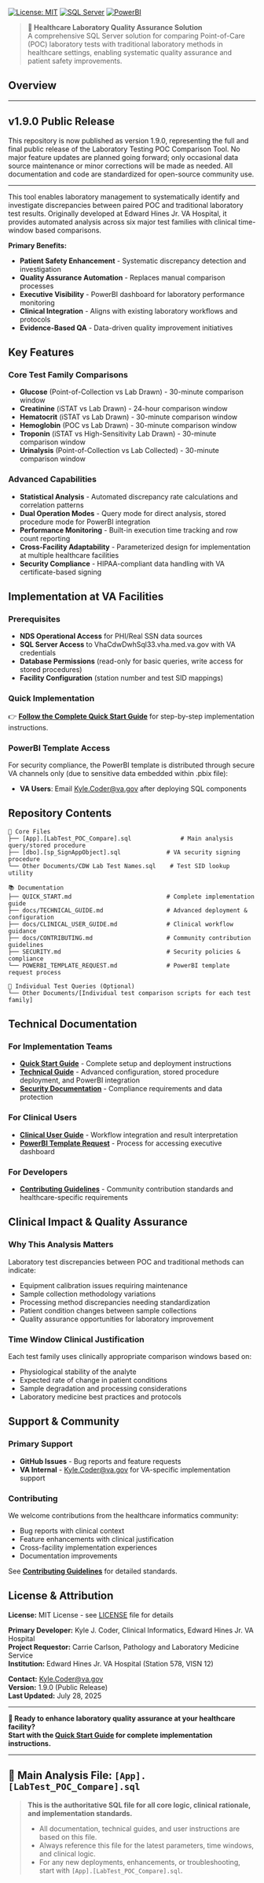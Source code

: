 
[![License: MIT](https://img.shields.io/badge/License-MIT-yellow.svg)](https://opensource.org/licenses/MIT)
[![SQL Server](https://img.shields.io/badge/SQL%20Server-2016+-blue.svg)](https://www.microsoft.com/sql-server)
[![PowerBI](https://img.shields.io/badge/PowerBI-Available%20by%20Request-orange.svg)](mailto:Kyle.Coder@va.gov)

> **🏥 Healthcare Laboratory Quality Assurance Solution**  
> A comprehensive SQL Server solution for comparing Point-of-Care (POC) laboratory tests with traditional laboratory methods in healthcare settings, enabling systematic quality assurance and patient safety improvements.

## Overview

---

## **v1.9.0 Public Release**
This repository is now published as version 1.9.0, representing the full and final public release of the Laboratory Testing POC Comparison Tool. No major feature updates are planned going forward; only occasional data source maintenance or minor corrections will be made as needed. All documentation and code are standardized for open-source community use.

---

This tool enables laboratory management to systematically identify and investigate discrepancies between paired POC and traditional laboratory test results. Originally developed at Edward Hines Jr. VA Hospital, it provides automated analysis across six major test families with clinical time-window based comparisons.

**Primary Benefits:**
- **Patient Safety Enhancement** - Systematic discrepancy detection and investigation
- **Quality Assurance Automation** - Replaces manual comparison processes  
- **Executive Visibility** - PowerBI dashboard for laboratory performance monitoring
- **Clinical Integration** - Aligns with existing laboratory workflows and protocols
- **Evidence-Based QA** - Data-driven quality improvement initiatives

## Key Features

### Core Test Family Comparisons
- **Glucose** (Point-of-Collection vs Lab Drawn) - 30-minute comparison window
- **Creatinine** (iSTAT vs Lab Drawn) - 24-hour comparison window
- **Hematocrit** (iSTAT vs Lab Drawn) - 30-minute comparison window
- **Hemoglobin** (POC vs Lab Drawn) - 30-minute comparison window
- **Troponin** (iSTAT vs High-Sensitivity Lab Drawn) - 30-minute comparison window
- **Urinalysis** (Point-of-Collection vs Lab Collected) - 30-minute comparison window

### Advanced Capabilities
- **Statistical Analysis** - Automated discrepancy rate calculations and correlation patterns
- **Dual Operation Modes** - Query mode for direct analysis, stored procedure mode for PowerBI integration
- **Performance Monitoring** - Built-in execution time tracking and row count reporting
- **Cross-Facility Adaptability** - Parameterized design for implementation at multiple healthcare facilities
- **Security Compliance** - HIPAA-compliant data handling with VA certificate-based signing

## Implementation at VA Facilities

### Prerequisites
- **NDS Operational Access** for PHI/Real SSN data sources
- **SQL Server Access** to VhaCdwDwhSql33.vha.med.va.gov with VA credentials
- **Database Permissions** (read-only for basic queries, write access for stored procedures)
- **Facility Configuration** (station number and test SID mappings)

### Quick Implementation
👉 **[Follow the Complete Quick Start Guide](QUICK_START.md)** for step-by-step implementation instructions.

### PowerBI Template Access
For security compliance, the PowerBI template is distributed through secure VA channels only (due to sensitive data embedded within .pbix file):
- **VA Users**: Email Kyle.Coder@va.gov after deploying SQL components

## Repository Contents

```
📁 Core Files
├── [App].[LabTest_POC_Compare].sql              # Main analysis query/stored procedure
├── [dbo].[sp_SignAppObject].sql             # VA security signing procedure
└── Other Documents/CDW Lab Test Names.sql    # Test SID lookup utility

📚 Documentation
├── QUICK_START.md                           # Complete implementation guide
├── docs/TECHNICAL_GUIDE.md                  # Advanced deployment & configuration
├── docs/CLINICAL_USER_GUIDE.md              # Clinical workflow guidance
├── docs/CONTRIBUTING.md                     # Community contribution guidelines
├── SECURITY.md                              # Security policies & compliance
└── POWERBI_TEMPLATE_REQUEST.md              # PowerBI template request process

🔧 Individual Test Queries (Optional)
└── Other Documents/[Individual test comparison scripts for each test family]
```

## Technical Documentation

### For Implementation Teams
- **[Quick Start Guide](QUICK_START.md)** - Complete setup and deployment instructions
- **[Technical Guide](docs/TECHNICAL_GUIDE.md)** - Advanced configuration, stored procedure deployment, and PowerBI integration
- **[Security Documentation](SECURITY.md)** - Compliance requirements and data protection

### For Clinical Users  
- **[Clinical User Guide](docs/CLINICAL_USER_GUIDE.md)** - Workflow integration and result interpretation
- **[PowerBI Template Request](POWERBI_TEMPLATE_REQUEST.md)** - Process for accessing executive dashboard

### For Developers
- **[Contributing Guidelines](docs/CONTRIBUTING.md)** - Community contribution standards and healthcare-specific requirements

## Clinical Impact & Quality Assurance

### Why This Analysis Matters
Laboratory test discrepancies between POC and traditional methods can indicate:
- Equipment calibration issues requiring maintenance
- Sample collection methodology variations  
- Processing method discrepancies needing standardization
- Patient condition changes between sample collections
- Quality assurance opportunities for laboratory improvement

### Time Window Clinical Justification
Each test family uses clinically appropriate comparison windows based on:
- Physiological stability of the analyte
- Expected rate of change in patient conditions
- Sample degradation and processing considerations
- Laboratory medicine best practices and protocols

## Support & Community

### Primary Support
- **GitHub Issues** - Bug reports and feature requests
- **VA Internal** - Kyle.Coder@va.gov for VA-specific implementation support

### Contributing
We welcome contributions from the healthcare informatics community:
- Bug reports with clinical context
- Feature enhancements with clinical justification  
- Cross-facility implementation experiences
- Documentation improvements

See **[Contributing Guidelines](docs/CONTRIBUTING.md)** for detailed standards.

## License & Attribution

**License:** MIT License - see [LICENSE](LICENSE) file for details

**Primary Developer:** Kyle J. Coder, Clinical Informatics, Edward Hines Jr. VA Hospital  
**Project Requestor:** Carrie Carlson, Pathology and Laboratory Medicine Service  
**Institution:** Edward Hines Jr. VA Hospital (Station 578, VISN 12)

**Contact:** Kyle.Coder@va.gov  
**Version:** 1.9.0 (Public Release)  
**Last Updated:** July 28, 2025

---

**🏥 Ready to enhance laboratory quality assurance at your healthcare facility?**  
**Start with the [Quick Start Guide](QUICK_START.md) for complete implementation instructions.**

---
## 🚩 Main Analysis File: `[App].[LabTest_POC_Compare].sql`

> **This is the authoritative SQL file for all core logic, clinical rationale, and implementation standards.**
> - All documentation, technical guides, and user instructions are based on this file.
> - Always reference this file for the latest parameters, time windows, and clinical logic.
> - For any new deployments, enhancements, or troubleshooting, start with `[App].[LabTest_POC_Compare].sql`.
